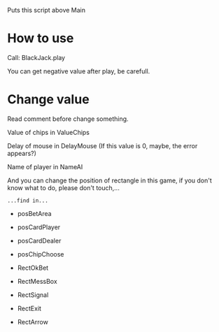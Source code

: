 Puts this script above Main



# How to use 

Call: BlackJack.play



You can get negative value after play, be carefull.



# Change value 

Read comment before change something.



Value of chips in ValueChips

Delay of mouse in DelayMouse (If this value is 0, maybe, the error appears?)

Name of player in NameAI

And you can change the position of rectangle in this game, if you don't know what to do, please don't touch,...

	...find in...

+ posBetArea

+ posCardPlayer

+ posCardDealer

+ posChipChoose

+ RectOkBet

+ RectMessBox

+ RectSignal

+ RectExit

+ RectArrow